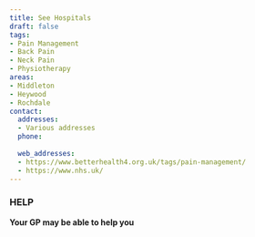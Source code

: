 ```yaml
---
title: See Hospitals
draft: false
tags:
- Pain Management
- Back Pain
- Neck Pain
- Physiotherapy
areas:
- Middleton
- Heywood
- Rochdale
contact:
  addresses:
  - Various addresses
  phone:
  
  web_addresses:
  - https://www.betterhealth4.org.uk/tags/pain-management/
  - https://www.nhs.uk/
---
```


### HELP
**Your GP may be able to help you**